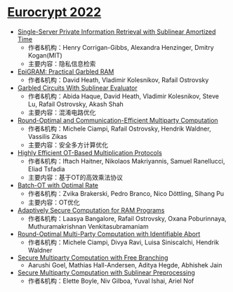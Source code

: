 # [Eurocrypt 2022](https://eurocrypt.iacr.org/2022/acceptedpapers.php)
+ [Single-Server Private Information Retrieval with Sublinear Amortized Time](https://eprint.iacr.org/2022/081.pdf)
  + 作者&机构：Henry Corrigan-Gibbs, Alexandra Henzinger, Dmitry Kogan(MIT)
  + 主要内容：隐私信息检索
+ [EpiGRAM: Practical Garbled RAM]()
  + 作者&机构：David Heath, Vladimir Kolesnikov, Rafail Ostrovsky
+ [Garbled Circuits With Sublinear Evaluator](https://link.springer.com/chapter/10.1007/978-3-031-06944-4_2)
  + 作者&机构：Abida Haque, David Heath, Vladimir Kolesnikov, Steve Lu, Rafail Ostrovsky, Akash Shah
  + 主要内容：混淆电路优化
+ [Round-Optimal and Communication-Efficient Multiparty Computation](https://eprint.iacr.org/2020/1437.pdf)
  + 作者&机构：Michele Ciampi, Rafail Ostrovsky, Hendrik Waldner, Vassilis Zikas
  + 主要内容：安全多方计算优化
+ [Highly Efficient OT-Based Multiplication Protocols](https://eprint.iacr.org/2021/1373.pdf)
  + 作者&机构：Iftach Haitner, Nikolaos Makriyannis, Samuel Ranellucci, Eliad Tsfadia
  + 主要内容：基于OT的高效乘法协议
+ [Batch-OT with Optimal Rate]()
  + 作者&机构：Zvika Brakerski, Pedro Branco, Nico Döttling, Sihang Pu
  + 主要内容：OT优化
+ [Adaptively Secure Computation for RAM Programs](https://link.springer.com/chapter/10.1007/978-3-031-07085-3_7)
  + 作者&机构：Laasya Bangalore, Rafail Ostrovsky, Oxana Poburinnaya, Muthuramakrishnan Venkitasubramaniam
+ [Round-Optimal Multi-Party Computation with Identifiable Abort](https://eprint.iacr.org/2022/645.pdf)
  + 作者&机构：Michele Ciampi, Divya Ravi, Luisa Siniscalchi, Hendrik Waldner
+ [Secure Multiparty Computation with Free Branching](https://link.springer.com/chapter/10.1007/978-3-031-06944-4_14)
  + Aarushi Goel, Mathias Hall-Andersen, Aditya Hegde, Abhishek Jain
+ [Secure Multiparty Computation with Sublinear Preprocessing](ttps://link.springer.com/chapter/10.1007/978-3-031-06944-4_15)
  + 作者&机构：Elette Boyle, Niv Gilboa, Yuval Ishai, Ariel Nof
